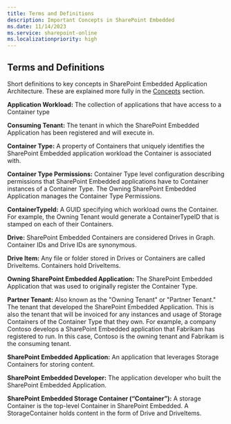 ```yaml
---
title: Terms and Definitions
description: Important Concepts in SharePoint Embedded
ms.date: 11/14/2023
ms.service: sharepoint-online
ms.localizationpriority: high
---
```


## Terms and Definitions

Short definitions to key concepts in SharePoint Embedded Application Architecture. These are explained more fully in the [Concepts](../app-concepts/app-architecture.md) section.



**Application Workload:** The collection of applications that have access to a Container type

**Consuming Tenant:** The tenant in which the SharePoint Embedded Application has been registered and will execute in. 

**Container Type:** A property of Containers that uniquely identifies the SharePoint Embedded application workload the Container is associated with.

**Container Type Permissions:** Container Type level configuration describing permissions that SharePoint Embedded applications have to Container instances of a Container Type. The Owning SharePoint Embedded Application manages the Container Type Permissions. 

**ContainerTypeId:** A GUID specifying which workload owns the Container. For example, the Owning Tenant would generate a ContainerTypeID that is stamped on each of their Containers. 

**Drive:** SharePoint Embedded Containers are considered Drives in Graph. Container IDs and Drive IDs are synonymous. 

**Drive Item:** Any file or folder stored in Drives or Containers are called DriveItems. Containers hold DriveItems.

**Owning SharePoint Embedded Application:** The SharePoint Embedded Application that was used to originally register the Container Type. 

**Partner Tenant:** Also known as the "Owning Tenant" or "Partner Tenant." The tenant that developed the SharePoint Embedded Application. This is also the tenant that will be invoiced for any instances and usage of Storage Containers of the Container Type that they own. For example, a company Contoso develops a SharePoint Embedded application that Fabrikam has registered to run. In this case, Contoso is the owning tenant and Fabrikam is the consuming tenant.

**SharePoint Embedded Application:** An application that leverages Storage Containers for storing content.  

**SharePoint Embedded Developer:** The application developer who built the SharePoint Embedded Application.  

**SharePoint Embedded Storage Container (“Container”):** A storage Container is the top-level Container in SharePoint Embedded. A StorageContainer holds content in the form of Drive and DriveItems.  
